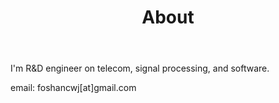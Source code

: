 ﻿---
layout: page
title: About
permalink: /about/
---

I'm R&D engineer on telecom, signal processing, and software.

email: foshancwj[at]gmail.com

